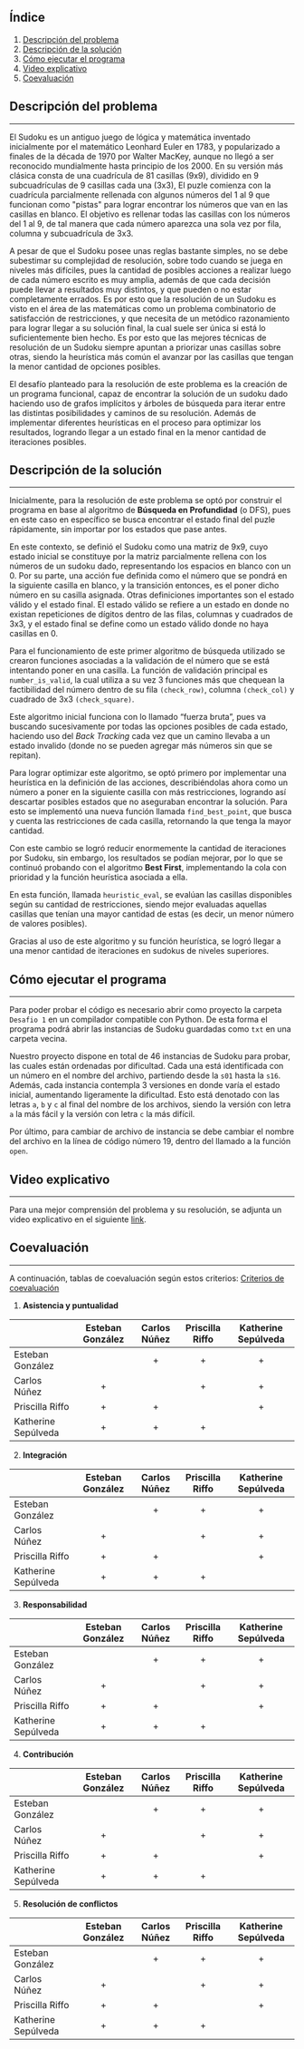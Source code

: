 ## Índice
1. [Descripción del problema](#descripción-del-problema)
2. [Descripción de la solución](#descripción-de-la-solución)
3. [Cómo ejecutar el programa](#cómo-ejecutar-el-programa)
4. [Video explicativo](#video-explicativo)
5. [Coevaluación](#coevaluación)
## Descripción del problema
***
El Sudoku es un antiguo juego de lógica y matemática inventado inicialmente por el matemático Leonhard Euler en 1783, y popularizado a finales de la década de 1970 por Walter MacKey, aunque no llegó a ser reconocido mundialmente hasta principio de los 2000. En su versión más clásica consta de una cuadrícula de 81 casillas (9x9), dividido en 9 subcuadrículas de 9 casillas cada una (3x3), El puzle comienza con la cuadrícula parcialmente rellenada con algunos números del 1 al 9 que funcionan como "pistas" para lograr encontrar los números que van en las casillas en blanco. El objetivo es rellenar todas las casillas con los números del 1 al 9, de tal manera que cada número aparezca una sola vez por fila, columna y subcuadrícula de 3x3.

A pesar de que el Sudoku posee unas reglas bastante simples, no se debe subestimar su complejidad de resolución, sobre todo cuando se juega en niveles más difíciles, pues la cantidad de posibles acciones a realizar luego de cada número escrito es muy amplia, además de que cada decisión puede llevar a resultados muy distintos, y que pueden o no estar completamente errados. Es por esto que la resolución de un Sudoku es visto en el área de las matemáticas como un problema combinatorio de satisfacción de restricciones, y que necesita de un metódico razonamiento para lograr llegar a su solución final, la cual suele ser única si está lo suficientemente bien hecho. Es por esto que las mejores técnicas de resolución de un Sudoku siempre apuntan a priorizar unas casillas sobre otras, siendo la heurística más común el avanzar por las casillas que tengan la menor cantidad de opciones posibles.

El desafío planteado para la resolución de este problema es la creación de un programa funcional, capaz de encontrar la solución de un sudoku dado haciendo uso de grafos implícitos y árboles de búsqueda para iterar entre las distintas posibilidades y caminos de su resolución. Además de implementar diferentes heurísticas en el proceso para optimizar los resultados, logrando llegar a un estado final en la menor cantidad de iteraciones posibles.
## Descripción de la solución
***
Inicialmente, para la resolución de este problema se optó por construir el programa en base al algoritmo de **Búsqueda en Profundidad** (o DFS), pues en este caso en específico se busca encontrar el estado final del puzle rápidamente, sin importar por los estados que pase antes.

En este contexto, se definió el Sudoku como una matriz de 9x9, cuyo estado inicial se constituye por la matriz parcialmente rellena con los números de un sudoku dado, representando los espacios en blanco con un 0. Por su parte, una acción fue definida como el número que se pondrá en la siguiente casilla en blanco, y la transición entonces, es el poner dicho número en su casilla asignada. Otras definiciones importantes son el estado válido y el estado final. El estado válido se refiere a un estado en donde no existan repeticiones de dígitos dentro de las filas, columnas y cuadrados de 3x3, y el estado final se define como un estado válido donde no haya casillas en 0.

Para el funcionamiento de este primer algoritmo de búsqueda utilizado se crearon funciones asociadas a la validación de el número que se está intentando poner en una casilla. La función de validación principal es `number_is_valid`, la cual utiliza a su vez 3 funciones más que chequean la factibilidad del número dentro de su fila `(check_row)`, columna `(check_col)` y cuadrado de 3x3 `(check_square)`.

Este algoritmo inicial funciona con lo llamado “fuerza bruta”, pues va buscando sucesivamente por todas las opciones posibles de cada estado, haciendo uso del *Back Tracking* cada vez que un camino llevaba a un estado invalido (donde no se pueden agregar más números sin que se repitan).

Para lograr optimizar este algoritmo, se optó primero por implementar una heurística en la definición de las acciones, describiéndolas ahora como un número a poner en la siguiente casilla con más restricciones, logrando así descartar posibles estados que no aseguraban encontrar la solución. Para esto se implementó una nueva función llamada `find_best_point`, que busca y cuenta las restricciones de cada casilla, retornando la que tenga la mayor cantidad.

Con este cambio se logró reducir enormemente la cantidad de iteraciones por Sudoku, sin embargo, los resultados se podían mejorar, por lo que se continuó probando con el algoritmo **Best First**, implementando la cola con prioridad y la función heurística asociada a ella.

En esta función, llamada `heuristic_eval`, se evalúan las casillas disponibles según su cantidad de restricciones, siendo mejor evaluadas aquellas casillas que tenían una mayor cantidad de estas (es decir, un menor número de valores posibles).

Gracias al uso de este algoritmo y su función heurística, se logró llegar a una menor cantidad de iteraciones en sudokus de niveles superiores.
## Cómo ejecutar el programa
***
Para poder probar el código es necesario abrir como proyecto la carpeta ```Desafio 1``` en un compilador compatible con Python. De esta forma el programa podrá abrir las instancias de Sudoku guardadas como ```txt``` en una carpeta vecina.

Nuestro proyecto dispone en total de 46 instancias de Sudoku para probar, las cuales están ordenadas por dificultad. Cada una está identificada con un número en el nombre del archivo, partiendo desde la ```s01``` hasta la ```s16```. Además, cada instancia contempla 3 versiones en donde varía el estado inicial, aumentando ligeramente la dificultad. Esto está denotado con las letras ```a```, ```b``` y ```c``` al final del nombre de los archivos, siendo la versión con letra ```a``` la más fácil y la versión con letra ```c``` la más difícil.

Por último, para cambiar de archivo de instancia se debe cambiar el nombre del archivo en la línea de código número 19, dentro del llamado a la función ```open```.
## Video explicativo
***
Para una mejor comprensión del problema y su resolución, se adjunta un video explicativo en el siguiente [link](https://www.youtube.com/watch?app=desktop&v=q4rLmbqxn9M&feature=youtu.be).
## Coevaluación
***
A continuación, tablas de coevaluación según estos criterios: [Criterios de coevaluación](https://docs.google.com/document/d/1YSba-KNP-ReP_TJePQkCHXJ1x4_MtOizQPIrNnriZbw/edit#)
1. **Asistencia y puntualidad**

|                     | Esteban González | Carlos Núñez | Priscilla Riffo | Katherine Sepúlveda |
| ------------------- | :--------------: | :----------: | :-------------: | :-----------------: |
| Esteban González    | |+|+|+|
| Carlos Núñez        |+| |+|+|
| Priscilla Riffo     |+|+| |+|
| Katherine Sepúlveda |+|+|+| |
2. **Integración**

|                     | Esteban González | Carlos Núñez | Priscilla Riffo | Katherine Sepúlveda |
| ------------------- | :--------------: | :----------: | :-------------: | :-----------------: |
| Esteban González    | |+|+|+|
| Carlos Núñez        |+| |+|+|
| Priscilla Riffo     |+|+| |+|
| Katherine Sepúlveda |+|+|+| |
3. **Responsabilidad**

|                     | Esteban González | Carlos Núñez | Priscilla Riffo | Katherine Sepúlveda |
| ------------------- | :--------------: | :----------: | :-------------: | :-----------------: |
| Esteban González    | |+|+|+|
| Carlos Núñez        |+| |+|+|
| Priscilla Riffo     |+|+| |+|
| Katherine Sepúlveda |+|+|+| |
4. **Contribución**

|                     | Esteban González | Carlos Núñez | Priscilla Riffo | Katherine Sepúlveda |
| ------------------- | :--------------: | :----------: | :-------------: | :-----------------: |
| Esteban González    | |+|+|+|
| Carlos Núñez        |+| |+|+|
| Priscilla Riffo     |+|+| |+|
| Katherine Sepúlveda |+|+|+| |
5. **Resolución de conflictos**

|                     | Esteban González | Carlos Núñez | Priscilla Riffo | Katherine Sepúlveda |
| ------------------- | :--------------: | :----------: | :-------------: | :-----------------: |
| Esteban González    | |+|+|+|
| Carlos Núñez        |+| |+|+|
| Priscilla Riffo     |+|+| |+|
| Katherine Sepúlveda |+|+|+| |
